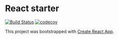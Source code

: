 # React starter
[![Build Status](https://travis-ci.org/lpaicheur/react-starter.svg?branch=master)](https://travis-ci.org/lpaicheur/react-starter)
[![codecov](https://codecov.io/gh/lpaicheur/react-starter/branch/master/graph/badge.svg)](https://codecov.io/gh/lpaicheur/react-starter)


This project was bootstrapped with [Create React App](https://github.com/facebookincubator/create-react-app).

